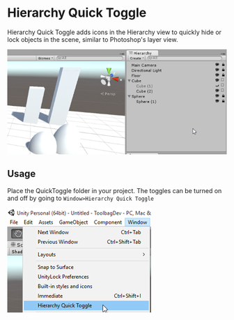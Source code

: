 Hierarchy Quick Toggle
===

Hierarchy Quick Toggle adds icons in the Hierarchy view to quickly hide or lock objects in the scene, similar to Photoshop's layer view.

![Quick Toggle](./QuickToggle.png)

Usage
---
Place the QuickToggle folder in your project. The toggles can be turned on and off by going to `Window>Hierarchy Quick Toggle`

![Hide/Show Quick Toggle](./QuickToggle-Show.png)
